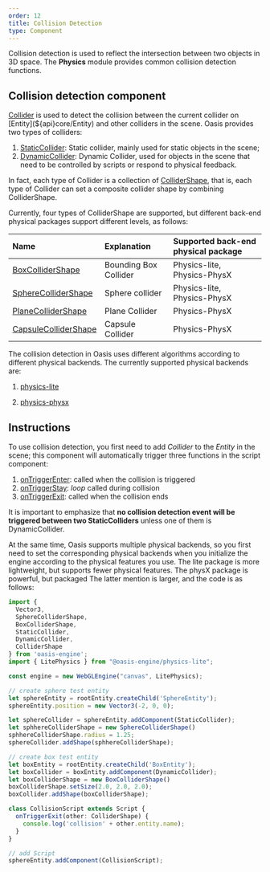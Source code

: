 ```yaml
---
order: 12
title: Collision Detection
type: Component
---
```


Collision detection is used to reflect the intersection between two objects in 3D space. The **Physics** module provides
common collision detection functions.

## Collision detection component

[Collider](${api}core/Collider) is used to detect the collision between the current collider
on [Entity](${api}core/Entity) and other colliders in the scene. Oasis provides two types of colliders:

1. [StaticCollider](${api}core/StaticCollider): Static collider, mainly used for static objects in the scene;
2. [DynamicCollider](${api}core/DynamicCollider): Dynamic Collider, used for objects in the scene that need to be controlled by scripts or respond to
   physical feedback.

In fact, each type of Collider is a collection of [ColliderShape](${api}core/ColliderShape), that is, each type of
Collider can set a composite collider shape by combining ColliderShape.

Currently, four types of ColliderShape are supported, but different back-end physical packages support different levels,
as follows:

| Name | Explanation | Supported back-end physical package |
| :--- | :--- | :--- |
| [BoxColliderShape](${api}core/BoxColliderShape) | Bounding Box Collider | Physics-lite, Physics-PhysX |
| [SphereColliderShape](${api}core/SphereColliderShape) | Sphere collider | Physics-lite, Physics-PhysX |
| [PlaneColliderShape](${api}core/PlaneColliderShape) | Plane Collider | Physics-PhysX |
| [CapsuleColliderShape](${api}core/CapsuleColliderShape) | Capsule Collider | Physics-PhysX |

The collision detection in Oasis uses different algorithms according to different physical backends. The currently supported
physical backends are:

1. [physics-lite](https://www.npmjs.com/package/@oasis-engine/physics-lite)

<playground src="lite-collision-detection.ts"></playground>

2. [physics-physx](https://www.npmjs.com/package/@oasis-engine/physics-physx)

<playground src="physx-collision-detection.ts"></playground>

## Instructions

To use collision detection, you first need to add *Collider* to the *Entity* in the scene; this component will
automatically trigger three functions in the script component:

1. [onTriggerEnter](${docs}script#ontriggerenter): called when the collision is triggered
2. [onTriggerStay](${docs}script#ontriggerstay): *loop* called during collision
3. [onTriggerExit](${docs}script#ontriggerexit): called when the collision ends

It is important to emphasize that **no collision detection event will be triggered between two StaticColliders** unless
one of them is DynamicCollider.

At the same time, Oasis supports multiple physical backends, so you first need to set the corresponding physical backends when you initialize the engine according to the physical features you use. The lite package is more lightweight, but supports fewer physical features. The physX package is powerful, but packaged The latter mention is larger, and the code is as follows:

```typescript
import {
  Vector3,
  SphereColliderShape,
  BoxColliderShape,
  StaticCollider,
  DynamicCollider,
  ColliderShape
} from 'oasis-engine';
import { LitePhysics } from "@oasis-engine/physics-lite";

const engine = new WebGLEngine("canvas", LitePhysics);

// create sphere test entity
let sphereEntity = rootEntity.createChild('SphereEntity');
sphereEntity.position = new Vector3(-2, 0, 0);

let sphereCollider = sphereEntity.addComponent(StaticCollider);
let sphhereColliderShape = new SphereColliderShape()
sphhereColliderShape.radius = 1.25;
sphereCollider.addShape(sphhereColliderShape);

// create box test entity
let boxEntity = rootEntity.createChild('BoxEntity');
let boxCollider = boxEntity.addComponent(DynamicCollider);
let boxColliderShape = new BoxColliderShape()
boxColliderShape.setSize(2.0, 2.0, 2.0);
boxCollider.addShape(boxColliderShape);

class CollisionScript extends Script {
  onTriggerExit(other: ColliderShape) {
    console.log('collision' + other.entity.name);
  }
}

// add Script
sphereEntity.addComponent(CollisionScript);
```

<playground src="lite-collision-detection.ts"></playground>